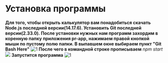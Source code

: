# Установка программы

**Для того, чтобы открыть калькулятор вам понадобиться скачать Node.js последней версии(14.17.6). Установить Git последней версии(2.33.0).
После установки нужных нам программ захордим в коренную папку приложения pr-app, нажимаем правой кнопкой мыши по пустому полю папки.
В выпавшем окне выбираем пункт "Git Bash Here"** ![1](https://i.imgur.com/i9A5s6L.png)
**После чего в командной строке прописываем** _npm start_ ![](https://i.imgur.com/e1PIUga.png)
**Запустится программа** ![1](https://i.imgur.com/V7sgh5N.png)

